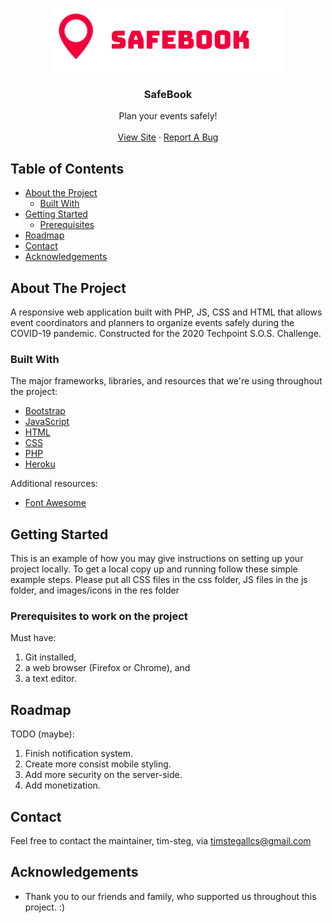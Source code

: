 <p align="center">
  <img src="./res/logo-pink.png" alt="SafeBook Logo" title="SafeBook Logo">
  <h3 align="center">SafeBook</h3>

  <p align="center">
    Plan your events safely!
    <br>
    <br>
    <a href="https://sostourism05.herokuapp.com">View Site</a>
    ·
    <a href="https://github.com/tim-steg/sos_tourism05/issues">Report A Bug</a>
  </p>
</p>

## Table of Contents

* [About the Project](#about-the-project)
  * [Built With](#built-with)
* [Getting Started](#getting-started)
  * [Prerequisites](#prerequisites)
* [Roadmap](#roadmap)
* [Contact](#contact)
* [Acknowledgements](#acknowledgements)


## About The Project

A responsive web application built with PHP, JS, CSS and HTML that allows event coordinators and planners to organize events safely during the COVID-19 pandemic. Constructed for the 2020 Techpoint S.O.S. Challenge.

### Built With
The major frameworks, libraries, and resources that we're using throughout the project:
* [Bootstrap](https://getbootstrap.com)
* [JavaScript](https://www.javascript.com)
* [HTML](https://developer.mozilla.org/en-US/docs/Web/HTML)
* [CSS](https://www.w3.org/Style/CSS/Overview.en.html)
* [PHP](https://www.php.net)
* [Heroku](https://heroku.com)

Additional resources:
* [Font Awesome](https://fontawesome.com)


## Getting Started

This is an example of how you may give instructions on setting up your project locally.
To get a local copy up and running follow these simple example steps. Please put all CSS files in the css folder, JS files in the js folder, and images/icons in the res folder

### Prerequisites to work on the project

Must have:
1. Git installed, 
2. a web browser (Firefox or Chrome), and 
3. a text editor. 


## Roadmap

TODO (maybe):
1. Finish notification system.
2. Create more consist mobile styling.
3. Add more security on the server-side.
4. Add monetization.

## Contact

Feel free to contact the maintainer, tim-steg, via [timstegallcs@gmail.com](timstegallcs@gmail.com)

## Acknowledgements
* Thank you to our friends and family, who supported us throughout this project. :)



